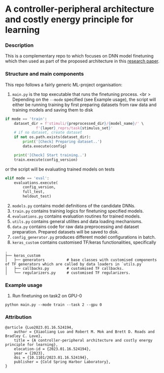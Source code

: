 # A controller-peripheral architecture and costly energy principle for learning

### Description
This is a complementary repo to <link> which focuses on DNN model finetuning which then used as part of the proposed architecture in this [research paper](https://www.biorxiv.org/content/10.1101/2023.01.16.524194v1).

### Structure and main components
This repo follows a fairly generic ML-project organisation:
1. `main.py` is the top executable that runs the finetuning process.
<br \> Depending on the `--mode` specified (see Example usage), the script will either be running training by first preparing datasets from raw data and
training models and saving them to disk
```python
if mode == 'train':
    dataset_dir = f'stimuli/{preprocessed_dir}/{model_name}/' \
              f'{layer}_reprs/task{stimulus_set}'
    # if no dataset, create dataset 
    if not os.path.exists(dataset_dir):
        print('[Check] Preparing dataset..')
        data.execute(config)

    print('[Check] Start training..')
    train.execute(config_version)
```
or the script will be evaluating trained models on tests
```python
elif mode == 'eval':
    evaluations.execute(
        config_version, 
        full_test, 
        heldout_test)
```

2. `models.py` contains model definitions of the candidate DNNs.
3. `train.py` contains training logics for finetuning specified models.
4. `evaluations.py` contains evaluation routines for trained models.
5. `utils.py` contains general utilites and data loading mechanisms.
6. `data.py` contains code for raw data preprocessing and dataset preparation. Prepared datasets will be saved to disk.
7. `config_generator.py` produces different model configurations in batch.
8. `keras_custom` contains customised TF/keras functionalities, specifically
```
.
├── keras_custom
│   ├── generators          # base classes with customised components of TF generators which are called by data loaders in `utils.py`
│   ├── callbacks.py        # customised TF callbacks.
│   └── regularizers.py     # customised TF regularizers.
```

### Example usage
1. Run finetuning on task2 on GPU-0
```
python main.py --mode train --task 2 --gpu 0
```

### Attribution
```
@article {Luo2023.01.16.524194,
    author = {Xiaoliang Luo and Robert M. Mok and Brett D. Roads and Bradley C. Love},
    title = {A controller-peripheral architecture and costly energy principle for learning},
    elocation-id = {2023.01.16.524194},
    year = {2023},
    doi = {10.1101/2023.01.16.524194},
    publisher = {Cold Spring Harbor Laboratory},
}
```
